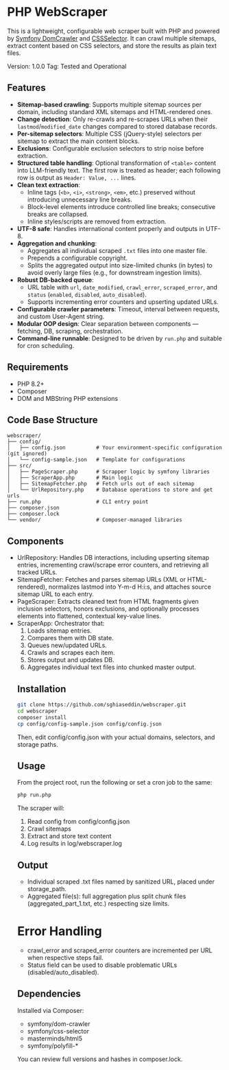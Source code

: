 # PHP WebScraper

This is a lightweight, configurable web scraper built with PHP and powered by [Symfony DomCrawler](https://symfony.com/doc/current/components/dom_crawler.html) and [CSSSelector](https://symfony.com/doc/current/components/css_selector.html). It can crawl multiple sitemaps, extract content based on CSS selectors, and store the results as plain text files.

Version: 1.0.0
Tag: Tested and Operational

## Features

- **Sitemap-based crawling**: Supports multiple sitemap sources per domain, including standard XML sitemaps and HTML-rendered ones.
- **Change detection**: Only re-crawls and re-scrapes URLs when their `lastmod`/`modified_date` changes compared to stored database records.
- **Per-sitemap selectors**: Multiple CSS (jQuery-style) selectors per sitemap to extract the main content blocks.
- **Exclusions**: Configurable exclusion selectors to strip noise before extraction.
- **Structured table handling**: Optional transformation of `<table>` content into LLM-friendly text. The first row is treated as header; each following row is output as `Header: Value, ...` lines.
- **Clean text extraction**:
  - Inline tags (`<b>`, `<i>`, `<strong>`, `<em>`, etc.) preserved without introducing unnecessary line breaks.
  - Block-level elements introduce controlled line breaks; consecutive breaks are collapsed.
  - Inline styles/scripts are removed from extraction.
- **UTF-8 safe**: Handles international content properly and outputs in UTF-8.
- **Aggregation and chunking**:
  - Aggregates all individual scraped `.txt` files into one master file.
  - Prepends a configurable copyright.
  - Splits the aggregated output into size-limited chunks (in bytes) to avoid overly large files (e.g., for downstream ingestion limits).
- **Robust DB-backed queue**:
  - URL table with `url`, `date_modified`, `crawl_error`, `scraped_error`, and `status` (`enabled`, `disabled`, `auto_disabled`).
  - Supports incrementing error counters and upserting updated URLs.
- **Configurable crawler parameters**: Timeout, interval between requests, and custom User-Agent string.
- **Modular OOP design**: Clear separation between components — fetching, DB, scraping, orchestration.
- **Command-line runnable**: Designed to be driven by `run.php` and suitable for cron scheduling.

## Requirements

- PHP 8.2+
- Composer
- DOM and MBString PHP extensions

## Code Base Structure

```
webscraper/
├── config/
│   ├── config.json          # Your environment-specific configuration (git ignored)
│   └── config-sample.json   # Template for configurations
├── src/
│   ├── PageScraper.php      # Scrapper logic by symfony libraries
│   ├── ScraperApp.php       # Main logic
│   ├── SitemapFetcher.php   # Fetch urls out of each sitemap
│   └── UrlRepository.php    # Database operations to store and get urls
├── run.php                  # CLI entry point
├── composer.json
├── composer.lock
└── vendor/                  # Composer-managed libraries
```

## Components

- UrlRepository: Handles DB interactions, including upserting sitemap entries, incrementing crawl/scrape error counters, and retrieving all tracked URLs.
- SitemapFetcher: Fetches and parses sitemap URLs (XML or HTML-rendered), normalizes lastmod into Y-m-d H:i:s, and attaches source sitemap URL to each entry.
- PageScraper: Extracts cleaned text from HTML fragments given inclusion selectors, honors exclusions, and optionally processes <table> elements into flattened, contextual key-value lines.
- ScraperApp: Orchestrator that:
1. Loads sitemap entries.
2. Compares them with DB state.
3. Queues new/updated URLs.
4. Crawls and scrapes each item.
5. Stores output and updates DB.
6. Aggregates individual text files into chunked master output.

## Installation

```bash
git clone https://github.com/sghiaseddin/webscraper.git
cd webscraper
composer install
cp config/config-sample.json config/config.json
```

Then, edit config/config.json with your actual domains, selectors, and storage paths.

## Usage

From the project root, run the following or set a cron job to the same:
```bash
php run.php
```

The scraper will:

1. Read config from config/config.json
2. Crawl sitemaps
3. Extract and store text content
4. Log results in log/webscraper.log

## Output

- Individual scraped .txt files named by sanitized URL, placed under storage_path.
- Aggregated file(s): full aggregation plus split chunk files (aggregated_part_1.txt, etc.) respecting size limits.

# Error Handling

- crawl_error and scraped_error counters are incremented per URL when respective steps fail.
- Status field can be used to disable problematic URLs (disabled/auto_disabled).


## Dependencies

Installed via Composer:
- symfony/dom-crawler
- symfony/css-selector
- masterminds/html5
- symfony/polyfill-*

You can review full versions and hashes in composer.lock.
